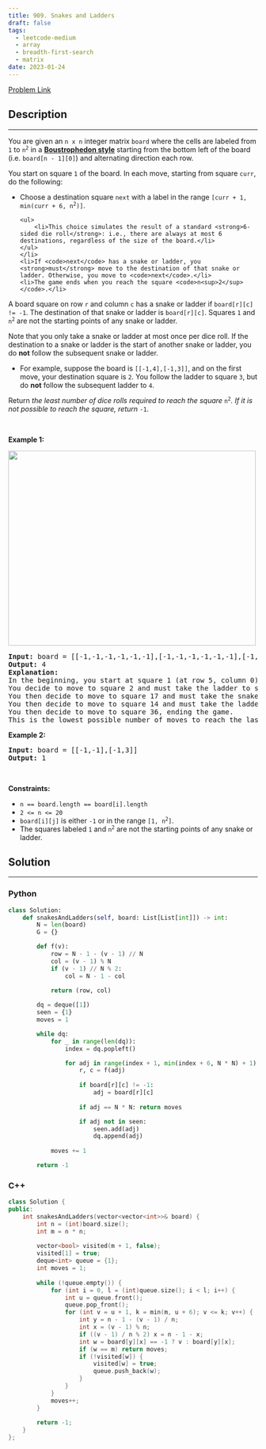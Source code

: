 ```yaml
---
title: 909. Snakes and Ladders
draft: false
tags: 
  - leetcode-medium
  - array
  - breadth-first-search
  - matrix
date: 2023-01-24
---
```


[Problem Link](https://leetcode.com/problems/snakes-and-ladders/)

## Description

---
<p>You are given an <code>n x n</code> integer matrix <code>board</code> where the cells are labeled from <code>1</code> to <code>n<sup>2</sup></code> in a <a href="https://en.wikipedia.org/wiki/Boustrophedon" target="_blank"><strong>Boustrophedon style</strong></a> starting from the bottom left of the board (i.e. <code>board[n - 1][0]</code>) and alternating direction each row.</p>

<p>You start on square <code>1</code> of the board. In each move, starting from square <code>curr</code>, do the following:</p>

<ul>
	<li>Choose a destination square <code>next</code> with a label in the range <code>[curr + 1, min(curr + 6, n<sup>2</sup>)]</code>.

	<ul>
		<li>This choice simulates the result of a standard <strong>6-sided die roll</strong>: i.e., there are always at most 6 destinations, regardless of the size of the board.</li>
	</ul>
	</li>
	<li>If <code>next</code> has a snake or ladder, you <strong>must</strong> move to the destination of that snake or ladder. Otherwise, you move to <code>next</code>.</li>
	<li>The game ends when you reach the square <code>n<sup>2</sup></code>.</li>
</ul>

<p>A board square on row <code>r</code> and column <code>c</code> has a snake or ladder if <code>board[r][c] != -1</code>. The destination of that snake or ladder is <code>board[r][c]</code>. Squares <code>1</code> and <code>n<sup>2</sup></code> are not the starting points of any snake or ladder.</p>

<p>Note that you only take a snake or ladder at most once per dice roll. If the destination to a snake or ladder is the start of another snake or ladder, you do <strong>not</strong> follow the subsequent&nbsp;snake or ladder.</p>

<ul>
	<li>For example, suppose the board is <code>[[-1,4],[-1,3]]</code>, and on the first move, your destination square is <code>2</code>. You follow the ladder to square <code>3</code>, but do <strong>not</strong> follow the subsequent ladder to <code>4</code>.</li>
</ul>

<p>Return <em>the least number of dice rolls required to reach the square </em><code>n<sup>2</sup></code><em>. If it is not possible to reach the square, return </em><code>-1</code>.</p>

<p>&nbsp;</p>
<p><strong class="example">Example 1:</strong></p>
<img alt="" src="https://assets.leetcode.com/uploads/2018/09/23/snakes.png" style="width: 500px; height: 394px;" />
<pre>
<strong>Input:</strong> board = [[-1,-1,-1,-1,-1,-1],[-1,-1,-1,-1,-1,-1],[-1,-1,-1,-1,-1,-1],[-1,35,-1,-1,13,-1],[-1,-1,-1,-1,-1,-1],[-1,15,-1,-1,-1,-1]]
<strong>Output:</strong> 4
<strong>Explanation:</strong> 
In the beginning, you start at square 1 (at row 5, column 0).
You decide to move to square 2 and must take the ladder to square 15.
You then decide to move to square 17 and must take the snake to square 13.
You then decide to move to square 14 and must take the ladder to square 35.
You then decide to move to square 36, ending the game.
This is the lowest possible number of moves to reach the last square, so return 4.
</pre>

<p><strong class="example">Example 2:</strong></p>

<pre>
<strong>Input:</strong> board = [[-1,-1],[-1,3]]
<strong>Output:</strong> 1
</pre>

<p>&nbsp;</p>
<p><strong>Constraints:</strong></p>

<ul>
	<li><code>n == board.length == board[i].length</code></li>
	<li><code>2 &lt;= n &lt;= 20</code></li>
	<li><code>board[i][j]</code> is either <code>-1</code> or in the range <code>[1, n<sup>2</sup>]</code>.</li>
	<li>The squares labeled <code>1</code> and <code>n<sup>2</sup></code> are not the starting points of any snake or ladder.</li>
</ul>


## Solution

---
### Python
``` py title='snakes-and-ladders'
class Solution:
    def snakesAndLadders(self, board: List[List[int]]) -> int:
        N = len(board)
        G = {}

        def f(v):
            row = N - 1 - (v - 1) // N
            col = (v - 1) % N
            if (v - 1) // N % 2:
                col = N - 1 - col

            return (row, col)
        
        dq = deque([1])
        seen = {1}
        moves = 1

        while dq:
            for _ in range(len(dq)):
                index = dq.popleft()

                for adj in range(index + 1, min(index + 6, N * N) + 1):
                    r, c = f(adj)
                    
                    if board[r][c] != -1:
                        adj = board[r][c]
                    
                    if adj == N * N: return moves

                    if adj not in seen:
                        seen.add(adj)
                        dq.append(adj)
            
            moves += 1

        return -1
```
### C++
``` cpp title='snakes-and-ladders'
class Solution {
public:
    int snakesAndLadders(vector<vector<int>>& board) {
        int n = (int)board.size();
        int m = n * n;
        
        vector<bool> visited(m + 1, false);
        visited[1] = true;
        deque<int> queue = {1};
        int moves = 1;
        
        while (!queue.empty()) {
            for (int i = 0, l = (int)queue.size(); i < l; i++) {
                int u = queue.front();
                queue.pop_front();
                for (int v = u + 1, k = min(m, u + 6); v <= k; v++) {
                    int y = n - 1 - (v - 1) / n;
                    int x = (v - 1) % n;
                    if ((v - 1) / n % 2) x = n - 1 - x;
                    int w = board[y][x] == -1 ? v : board[y][x];
                    if (w == m) return moves;
                    if (!visited[w]) {
                        visited[w] = true;
                        queue.push_back(w);
                    }
                }
            }
            moves++;
        }
        
        return -1;
    }
};
```

